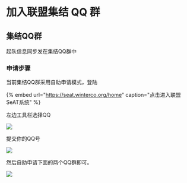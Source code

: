 # 加入联盟集结 QQ 群

## 集结QQ群 <a id="ji-jie-qq-qun"></a>

起队信息同步发在集结QQ群中

### 申请步骤 <a id="shen-qing-bu-zhou"></a>

当前集结QQ群采用自助申请模式，登陆

{% embed url="https://seat.winterco.org/home" caption="点击进入联盟SeAT系统" %}

左边工具栏选择QQ

![](https://blobscdn.gitbook.com/v0/b/gitbook-28427.appspot.com/o/assets%2F-LDRsD3ZfUW7f5sn4XAR%2F-LkNyLGw8kSknUAZnr74%2F-LkNz5dq-EVc1wNyxItQ%2Fimage.png?alt=media&token=3428c8ee-c6b1-4227-af36-71f34c85d310)

提交你的QQ号

![](https://blobscdn.gitbook.com/v0/b/gitbook-28427.appspot.com/o/assets%2F-LDRsD3ZfUW7f5sn4XAR%2F-LkNyLGw8kSknUAZnr74%2F-LkNzH8bHeSEwT8_m8HM%2Fimage.png?alt=media&token=38932e01-7954-4972-b689-a07dda8ebafe)

然后自助申请下面的两个QQ群即可。

![](https://blobscdn.gitbook.com/v0/b/gitbook-28427.appspot.com/o/assets%2F-LDRsD3ZfUW7f5sn4XAR%2F-LkNyLGw8kSknUAZnr74%2F-LkNzWirjX2x4cIKd3Rz%2Fimage.png?alt=media&token=15536201-fc9f-4849-9b04-9ee2169d166d)

